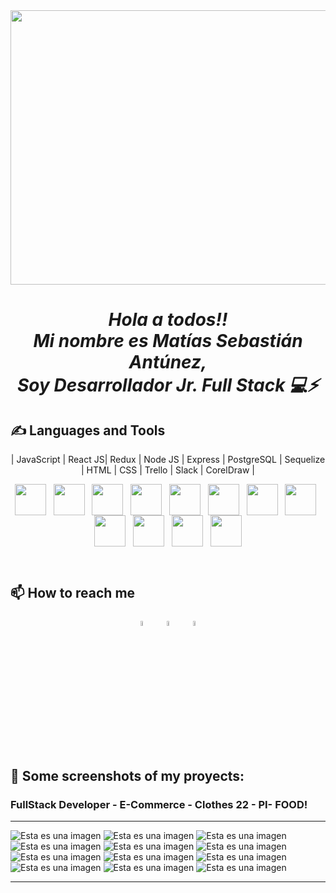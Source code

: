   <img src="./assets/projects/seguridad.jpeg" width="1024" height="439" align="center"/>

   <h1>
     <i>
        <p align="center">Hola a todos!! <br/>
               Mi nombre es Matías Sebastián Antúnez, <br/>
               Soy Desarrollador Jr. Full Stack 💻⚡
        </p>
    </i>
  </h1>

## ✍ Languages and Tools

<p align="center">
| JavaScript | React JS| Redux | Node JS | Express | PostgreSQL | Sequelize | HTML | CSS | Trello | Slack | CorelDraw |
</p>
<p align="center">
  <img src="./assets/img/javascript.png" width="50" height="50" align="center"/>
    &nbsp;
  <img src="./assets/img/react.png" width="50" height="50" align="center"/>
    &nbsp;
  <img src="./assets/img/redux.png" width="50" height="50" align="center"/>
    &nbsp;
  <img src="./assets/img/nodejs.png" width="50" height="50" align="center"/>
    &nbsp;
  <img src="./assets/img/express.png" width="50" height="50" align="center"/>
    &nbsp;
  <img src="./assets/img/postgresql.png" width="50" height="50" align="center"/>
    &nbsp;
  <img src="./assets/img/sequelize.png" width="50" height="50" align="center"/>
    &nbsp;
  <img src="./assets/img/html5.png" width="50" height="50" align="center"/>
    &nbsp;
  <img src="./assets/img/css.png" width="50" height="50" align="center"/>
    &nbsp;
  <img src="./assets/img/trello.png" width="50" height="50" align="center"/>
    &nbsp;
  <img src="./assets/img/slack.png" width="50" height="50" align="center"/>
    &nbsp;
  <img src="./assets/img/coreldraw.png" width="50" height="50" align="center"/>
</p>
&nbsp;
&nbsp;

## 📫 How to reach me

<p align="center">
<a href="https://www.linkedin.com/in/matias-sebastian-antunez" >
    <img width="4.5%" src="./assets/img/li.png"></a>
    &nbsp;&nbsp;&nbsp;
<a href="https://wa.me/542616346629" >
    <img width="4.5%" src="./assets/img/wa.png"></a>
    &nbsp;&nbsp;&nbsp;
<a href="mailto:matias.antunez410@gmail.com" >
    <img width="4.5%" src="./assets/img/gmail.png"></a>
</p>

&nbsp;
&nbsp;

<!--
[![Llamil's GitHub stats](https://github-readme-stats.vercel.app/api?username=llamagustin)](https://github.com/anuraghazra/github-readme-stats) -->

## 📌 Some screenshots of my proyects:

### FullStack Developer - E-Commerce - Clothes 22 - PI- FOOD!

---

![Esta es una imagen](./assets/projects/Captura.PNG)
![Esta es una imagen](./assets/projects/Captura2.PNG)
![Esta es una imagen](./assets/projects/Captura3.PNG)
![Esta es una imagen](./assets/projects/Captura4.PNG)
![Esta es una imagen](./assets/projects/Captura5.PNG)
![Esta es una imagen](./assets/projects/Captura6.PNG)
![Esta es una imagen](./assets/projects/Captura7.PNG)
![Esta es una imagen](./assets/projects/Captura8.PNG)
![Esta es una imagen](./assets/projects/Captura9.PNG)
![Esta es una imagen](./assets/projects/Captura10.PNG)
![Esta es una imagen](./assets/projects/Captura11.PNG)
![Esta es una imagen](./assets/projects/Captura12.PNG)

---
